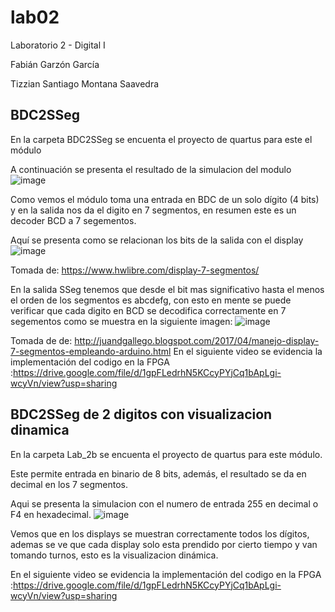 # lab02
Laboratorio 2 - Digital I

Fabián Garzón García

Tizzian Santiago Montana Saavedra

## BDC2SSeg

En la carpeta BDC2SSeg se encuenta el proyecto de quartus para este el módulo

A continuación se presenta el resultado de la simulacion del modulo
![image](https://user-images.githubusercontent.com/80001669/115319290-0c883300-a145-11eb-8490-6006f72f0f35.png)

Como vemos el módulo toma una entrada en BDC de un solo dígito (4 bits) y en la salida nos da el digito en 7 segmentos, en resumen este es un decoder BCD a 7 segementos.

Aquí se presenta como se relacionan los bits de la salida con el display
![image](https://user-images.githubusercontent.com/80001669/115320137-e19ede80-a146-11eb-8047-0ca35079db35.png)

Tomada de: https://www.hwlibre.com/display-7-segmentos/

En la salida SSeg tenemos que desde el bit mas significativo hasta el menos el orden de los segmentos es abcdefg, con esto en mente se puede verificar que cada digito en BCD se decodifica correctamente en 7 segementos como se muestra en la siguiente imagen:
![image](https://user-images.githubusercontent.com/80001669/115320469-92a57900-a147-11eb-9461-8d7504c45565.png)

Tomada de de: http://juandgallego.blogspot.com/2017/04/manejo-display-7-segmentos-empleando-arduino.html
En el siguiente video se evidencia la implementación del codigo en la FPGA :https://drive.google.com/file/d/1gpFLedrhN5KCcyPYjCq1bApLgi-wcyVn/view?usp=sharing

## BDC2SSeg de 2 digitos con visualizacion dinamica

En la carpeta Lab_2b se encuenta el proyecto de quartus para este módulo.

Este permite entrada en binario de 8 bits, además, el resultado se da en decimal en los 7 segmentos.

Aqui se presenta la simulacion con el numero de entrada 255 en decimal o F4 en hexadecimal.
![image](https://user-images.githubusercontent.com/80001669/115978104-ef87a180-a542-11eb-994c-ebcd94075288.png)

Vemos que en los displays se muestran correctamente todos los dígitos, ademas se ve que cada display solo esta prendido por cierto tiempo y van tomando turnos, esto es la visualizacion dinámica. 

En el siguiente video se evidencia la implementación del codigo en la FPGA :https://drive.google.com/file/d/1gpFLedrhN5KCcyPYjCq1bApLgi-wcyVn/view?usp=sharing

